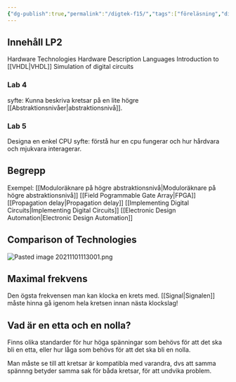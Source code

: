 ```yaml
---
{"dg-publish":true,"permalink":"/digtek-f15/","tags":["föreläsning","digitalteknik"]}
---
```



## Innehåll LP2
Hardware Technologies
Hardware Description Languages
Introduction to [[VHDL\|VHDL]]
Simulation of digital circuits

### Lab 4
syfte: Kunna beskriva kretsar på en lite högre [[Abstraktionsnivåer\|abstraktionsnivå]].

### Lab 5
Designa en enkel CPU
syfte: förstå hur en cpu fungerar och hur hårdvara och mjukvara interagerar.

## Begrepp
Exempel: [[Moduloräknare på högre abstraktionsnivå\|Moduloräknare på högre abstraktionsnivå]]
[[Field Pogrammable Gate Array\|FPGA]]
[[Propagation delay\|Propagation delay]]
[[Implementing Digital Circuits\|Implementing Digital Circuits]]
[[Electronic Design Automation\|Electronic Design Automation]]


## Comparison of Technologies
![Pasted image 20211101113001.png](/img/user/images/Pasted%20image%2020211101113001.png)

## Maximal frekvens
Den ögsta frekvensen man kan klocka en krets med. [[Signal\|Signalen]] måste hinna gå igenom hela kretsen innan nästa klockslag!

## Vad är en etta och en nolla?
Finns olika standarder för hur höga spänningar som behövs för att det ska bli en etta, eller hur låga som behövs för att det ska bli en nolla.

Man måste se till att kretsar är kompatibla med varandra, dvs att samma spännng betyder samma sak för båda kretsar, för att undvika problem. 